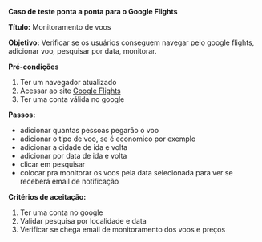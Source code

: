 **Caso de teste ponta a ponta para o Google Flights**

**Título:** Monitoramento de voos

**Objetivo:** Verificar se os usuários conseguem navegar pelo google flights, adicionar voo, pesquisar por data, monitorar.

**Pré-condições**
1. Ter um navegador atualizado
2. Acessar ao site [Google Flights](https://www.google.com/travel/flights/)
3. Ter uma conta válida no google

**Passos:**

- adicionar quantas pessoas pegarão o voo
- adicionar o tipo de voo, se é economico por exemplo
- adicionar a cidade de ida e volta
- adicionar por data de ida e volta
- clicar em pesquisar
- colocar pra monitorar os voos pela data selecionada para ver se receberá email de notificação

**Critérios de aceitação:**
1. Ter uma conta no google
2. Validar pesquisa por localidade e data
3. Verificar se chega email de monitoramento dos voos e preços
